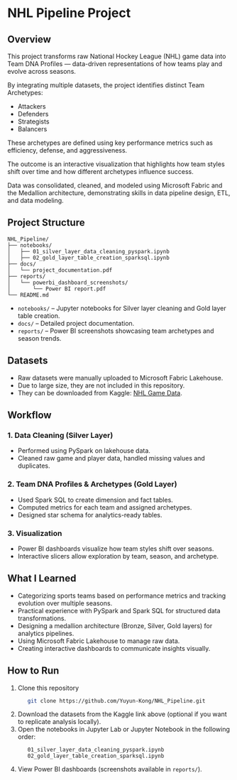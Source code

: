# NHL Pipeline Project

## Overview

This project transforms raw National Hockey League (NHL) game data into Team DNA Profiles — data-driven representations of how teams play and evolve across seasons.

By integrating multiple datasets, the project identifies distinct Team Archetypes:
- Attackers
- Defenders
- Strategists
- Balancers

These archetypes are defined using key performance metrics such as efficiency, defense, and aggressiveness.

The outcome is an interactive visualization that highlights how team styles shift over time and how different archetypes influence success.

Data was consolidated, cleaned, and modeled using Microsoft Fabric and the Medallion architecture, demonstrating skills in data pipeline design, ETL, and data modeling.

## Project Structure
```
NHL_Pipeline/
├── notebooks/
│   ├── 01_silver_layer_data_cleaning_pyspark.ipynb
│   ├── 02_gold_layer_table_creation_sparksql.ipynb
├── docs/
│   └── project_documentation.pdf
├── reports/
│   └── powerbi_dashboard_screenshots/
│       └── Power BI report.pdf
└── README.md
```
- ```notebooks/``` – Jupyter notebooks for Silver layer cleaning and Gold layer table creation.
- ```docs/``` – Detailed project documentation.
- ```reports/``` – Power BI screenshots showcasing team archetypes and season trends.

## Datasets
- Raw datasets were manually uploaded to Microsoft Fabric Lakehouse.
- Due to large size, they are not included in this repository.
- They can be downloaded from Kaggle: [NHL Game Data](https://www.kaggle.com/datasets/martinellis/nhl-game-data?select=table_relationships.JPG).

## Workflow
### 1. Data Cleaning (Silver Layer)
- Performed using PySpark on lakehouse data.
- Cleaned raw game and player data, handled missing values and duplicates.

### 2. Team DNA Profiles & Archetypes (Gold Layer)
- Used Spark SQL to create dimension and fact tables.
- Computed metrics for each team and assigned archetypes.
- Designed star schema for analytics-ready tables.

### 3. Visualization
- Power BI dashboards visualize how team styles shift over seasons.
- Interactive slicers allow exploration by team, season, and archetype.

## What I Learned
- Categorizing sports teams based on performance metrics and tracking evolution over multiple seasons.
- Practical experience with PySpark and Spark SQL for structured data transformations.
- Designing a medallion architecture (Bronze, Silver, Gold layers) for analytics pipelines.
- Using Microsoft Fabric Lakehouse to manage raw data.
- Creating interactive dashboards to communicate insights visually.

## How to Run
1. Clone this repository
   ```bash
      git clone https://github.com/Yuyun-Kong/NHL_Pipeline.git
   ```
2. Download the datasets from the Kaggle link above (optional if you want to replicate analysis locally).
3. Open the notebooks in Jupyter Lab or Jupyter Notebook in the following order:
   ```text
      01_silver_layer_data_cleaning_pyspark.ipynb
      02_gold_layer_table_creation_sparksql.ipynb
   ```
4. View Power BI dashboards (screenshots available in ```reports/```).
